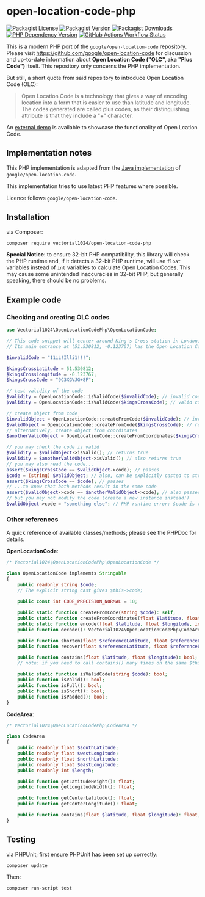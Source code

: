 # open-location-code-php
[![Packagist License][packagist-license-image]][packagist-url]
[![Packagist Version][packagist-version-image]][packagist-url]
[![Packagist Downloads][packagist-downloads-image]][packagist-stats-url]
[![PHP Dependency Version][php-version-image]][packagist-url]
[![GitHub Actions Workflow Status][php-build-status-image]][github-actions-url]

This is a modern PHP port of the `google/open-location-code` repository. Please visit https://github.com/google/open-location-code for discussion and up-to-date information about **Open Location Code ("OLC", aka "Plus Code")** itself. This repository only concerns the PHP implementation.

But still, a short quote from said repository to introduce Open Location Code (OLC):

> Open Location Code is a technology that gives a way of encoding location into a form that is easier to use than latitude and longitude. The codes generated are called plus codes, as their distinguishing attribute is that they include a "+" character.

An [external demo](https://plus.codes/map) is available to showcase the functionality of Open Lcation Code.

## Implementation notes
This PHP implementation is adapted from the [Java implementation](https://github.com/google/open-location-code/tree/main/java) of `google/open-location-code`.

This implementation tries to use latest PHP features where possible.

Licence follows `google/open-location-code`.

## Installation
via Composer:

```sh
composer require vectorial1024/open-location-code-php
```

**Special Notice**: to ensure 32-bit PHP compatibility, this library will check the PHP runtime and, if it detects a 32-bit PHP runtime, will use `float` variables instead of `int` variables to calculate Open Location Codes.
This may cause some unintended inaccuracies in 32-bit PHP, but generally speaking, there should be no problems.

## Example code

### Checking and creating OLC codes

```php
use Vectorial1024\OpenLocationCodePhp\OpenLocationCode;

// This code snippet will center around King's Cross station in London, UK.
// Its main entrance at (51.530812, -0.123767) has the Open Location Code of "9C3XGVJG+8F".

$invalidCode = "11iL!Illi1!!!";

$kingsCrossLatitude = 51.530812;
$kingsCrossLongitude = -0.123767;
$kingsCrossCode = "9C3XGVJG+8F";

// test validity of the code
$validity = OpenLocationCode::isValidCode($invalidCode); // invalid code; returns false
$validity = OpenLocationCode::isValidCode($kingsCrossCode); // valid code; returns true

// create object from code
$invalidObject = OpenLocationCode::createFromCode($invalidCode); // invalid code; throws InvalidArgumentException
$validObject = OpenLocationCode::createFromCode($kingsCrossCode); // returns OpenLocationCode instance
// alternatively, create object from coordinates
$anotherValidObject = OpenLocationCode::createFromCoordinates($kingsCrossLatitude, $kingsCrossLongitude); // returns OpenLocationCode instance

// you may check the code is valid
$validity = $validObject->isValid(); // returns true
$validity = $anotherValidObject->isValid(); // also returns true
// you may also read the code...
assert($kingsCrossCode == $validObject->code); // passes
$code = (string) $validObject; // also, can be explicitly casted to string
assert($kingsCrossCode == $code); // passes
// ...to know that both methods result in the same code
assert($validObject->code == $anotherValidObject->code); // also passes
// but you may not modify the code (create a new instance instead!)
$validObject->code = "something else"; // PHP runtime error: $code is read-only
```

### Other references

A quick reference of available classes/methods; please see the PHPDoc for details.

**OpenLocationCode**:

```php
/* Vectorial1024\OpenLocationCodePhp\OpenLocationCode */

class OpenLocationCode implememts Stringable
{
    public readonly string $code;
    // The explicit string cast gives $this->code;

    public const int CODE_PRECISION_NORMAL = 10;
    
    public static function createFromCode(string $code): self;
    public static function createFromCoordinates(float $latitude, float $longitude, int $codeLength = self::CODE_PRECISION_NORMAL): self;
    public static function encode(float $latitude, float $longitude, int $codeLength = self::CODE_PRECISION_NORMAL): string;
    public function decode(): Vectorial1024\OpenLocationCodePhp\CodeArea;

    public function shorten(float $referenceLatitude, float $referenceLongitude): self;
    public function recover(float $referenceLatitude, float $referenceLongitude): self;

    public function contains(float $latitude, float $longitude): bool;
    // note: if you need to call contains() many times on the same $this, consider decoding $this first, and then call contains() on the resulting CodeArea instance

    public static function isValidCode(string $code): bool;
    public function isValid(): bool;
    public function isFull(): bool;
    public function isShort(): bool;
    public function isPadded(): bool;
}
```

**CodeArea**:

```php
/* Vectorial1024\OpenLocationCodePhp\CodeArea */

class CodeArea
{
    public readonly float $southLatitude;
    public readonly float $westLongitude;
    public readonly float $northLatitude;
    public readonly float $eastLongitude;
    public readonly int $length;

    public function getLatitudeHeight(): float;
    public function getLongitudeWidth(): float;

    public function getCenterLatitude(): float;
    public function getCenterLongitude(): float;

    public function contains(float $latitude, float $longitude): float;
}
```

## Testing
via PHPUnit; first ensure PHPUnit has been set up correctly:

```sh
composer update
```

Then:

```sh
composer run-script test
```

[packagist-url]: https://packagist.org/packages/vectorial1024/open-location-code-php
[packagist-stats-url]: https://packagist.org/packages/vectorial1024/open-location-code-php/stats
[github-actions-url]: https://github.com/Vectorial1024/open-location-code-php/actions/workflows/php.yml

[packagist-license-image]: https://img.shields.io/packagist/l/vectorial1024/open-location-code-php?style=plastic
[packagist-version-image]: https://img.shields.io/packagist/v/vectorial1024/open-location-code-php?style=plastic
[packagist-downloads-image]: https://img.shields.io/packagist/dm/vectorial1024/open-location-code-php?style=plastic
[php-version-image]: https://img.shields.io/packagist/dependency-v/vectorial1024/open-location-code-php/php?style=plastic&label=PHP
[php-build-status-image]: https://img.shields.io/github/actions/workflow/status/Vectorial1024/open-location-code-php/php.yml?style=plastic
